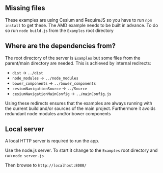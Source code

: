 Missing files
------------

These examples are using Cesium and RequireJS so you have to run `npm install` to get these.
The AMD example needs to be built in advance. To do so run `node build.js` from the `Examples` root directory


Where are the dependencies from?
------------

The root directory of the server is `Examples` but some files from the parent/main directory are needed.
This is achieved by internal redirects:
- `dist`                          ->      `../dist`
- `node_modules`                  ->      `../node_modules`
- `bower_components`              ->      `../bower_components`
- `cesiumNavigationSource`        ->      `../Source`
- `cesiumNavigationMainConfig`    ->      `../mainConfig.js`

Using these redirects ensures that the examples are always running with the current build and/or sources of the main project.
Furthermore it avoids redundant node modules and/or bower components


Local server
------------

A local HTTP server is required to run the app.

Use the node.js server. To start it change to the `Examples` root directory and run
`node server.js`

Then browse to `http://localhost:8080/`
